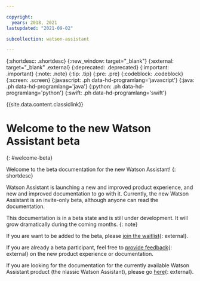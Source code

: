 ```yaml
---

copyright:
  years: 2018, 2021
lastupdated: "2021-09-02"

subcollection: watson-assistant

---
```


{:shortdesc: .shortdesc}
{:new_window: target="_blank"}
{:external: target="_blank" .external}
{:deprecated: .deprecated}
{:important: .important}
{:note: .note}
{:tip: .tip}
{:pre: .pre}
{:codeblock: .codeblock}
{:screen: .screen}
{:javascript: .ph data-hd-programlang='javascript'}
{:java: .ph data-hd-programlang='java'}
{:python: .ph data-hd-programlang='python'}
{:swift: .ph data-hd-programlang='swift'}

{{site.data.content.classiclink}}

# Welcome to the new Watson Assistant beta
{: #welcome-beta}

Welcome to the beta documentation for the new Watson Assistant!
{: shortdesc}

Watson Assistant is launching a new and improved product experience, and new and improved documentation to go with it. Currently, the new Watson Assistant is an invite-only beta, although anyone can read the documentation.

This documentation is in a beta state and is still under development. It will grow dramatically during the coming months.
{: note}

If you are want to be added to the beta, please [join the waitlist](https://form.asana.com/?k=ChM-iqc2SfS_jGhHbulVDw&d=8612789739828){: external}.

If you are already a beta participant, feel free to [provide feedback](https://form.asana.com/?k=vvRdQAmGMFAeEGRryhTA2w&d=8612789739828){: external} on the new product experience or documentation.

If you are looking for the documentation for the currently available Watson Assistant product (the nlassic Watson Assistant), please go [here](https://cloud.ibm.com/docs/assistant){: external}.

